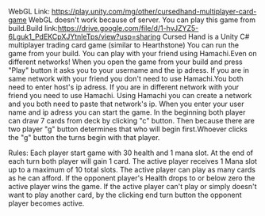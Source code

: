 WebGL Link: https://play.unity.com/mg/other/cursedhand-multiplayer-card-game
WebGL doesn't work because of server. You can play this game from build.Build link:https://drive.google.com/file/d/1-hvJZYZ5-6Lguk1_PdEKCpXJYtnleTps/view?usp=sharing
Cursed Hand is a Unity C# multiplayer trading card game (similar to Hearthstone)
You can run the game from your build.
You can play with your friend using Hamachi.Even on different networks!
When you open the game from your build and press "Play" button it asks you to your username
and the ip adress.
If you are in same network with your friend you don't need to use Hamachi.You both need to enter 
host's ip adress.
If you are in different network with your friend you need to use Hamachi.
	Using Hamachi you can create a network and you both need to paste that network's ip.
When you enter your user name and ip adress you can start the game.
In the beginning both player can draw 7 cards from deck by clicking "c" button.
Then because there are two player "g" button determines that who will begin first.Whoever clicks
the "g" button the turns begin with that player.

Rules:
Each player start game with 30 health and 1 mana slot.
At the end of each turn both player will gain 1 card.
The active player receives 1 Mana slot up to a maximum of 10 total slots.
The active player can play as many cards as he can afford.
If the opponent player's Health drops to or below zero the active player wins the game.
If the active player can't play or simply doesn't want to play another card, by the clicking end turn button the opponent player becomes active.
 

